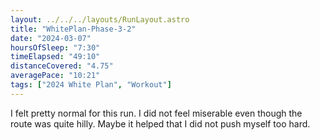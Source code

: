 ```yaml
---
layout: ../../../layouts/RunLayout.astro
title: "WhitePlan-Phase-3-2"
date: "2024-03-07"
hoursOfSleep: "7:30"
timeElapsed: "49:10"
distanceCovered: "4.75"
averagePace: "10:21"
tags: ["2024 White Plan", "Workout"]
---
```


I felt pretty normal for this run. I did not feel miserable even though the route was quite hilly. Maybe it helped that I did not push myself too hard.
